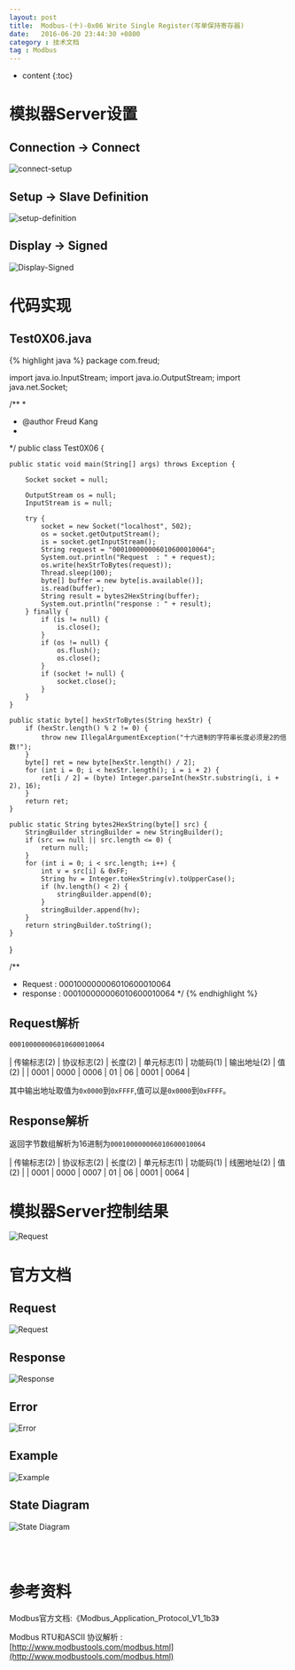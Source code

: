 ```yaml
---
layout: post
title:  Modbus-(十)-0x06 Write Single Register(写单保持寄存器)
date:   2016-06-20 23:44:30 +0800
category : 技术文档
tag : Modbus
---
```


* content
{:toc}



模拟器Server设置
=============================

Connection -> Connect
-----------------------------

![connect-setup](/images/blog/modbus/modbus-05-06-Write-Single-Register/06-modbus-slave-connect-setup.png)

Setup -> Slave Definition
-----------------------------

![setup-definition](/images/blog/modbus/modbus-05-06-Write-Single-Register/07-modbus-slave-setup-definition.png)

Display -> Signed
-----------------------------

![Display-Signed](/images/blog/modbus/modbus-05-06-Write-Single-Register/08-modbus-slave-data-type-setup.png)


代码实现
=============================

Test0X06.java
-----------------------------

{% highlight java %}
package com.freud;

import java.io.InputStream;
import java.io.OutputStream;
import java.net.Socket;

/**
 * 
 * @author Freud Kang
 *
 */
public class Test0X06 {

	public static void main(String[] args) throws Exception {

		Socket socket = null;

		OutputStream os = null;
		InputStream is = null;

		try {
			socket = new Socket("localhost", 502);
			os = socket.getOutputStream();
			is = socket.getInputStream();
			String request = "000100000006010600010064";
			System.out.println("Request  : " + request);
			os.write(hexStrToBytes(request));
			Thread.sleep(100);
			byte[] buffer = new byte[is.available()];
			is.read(buffer);
			String result = bytes2HexString(buffer);
			System.out.println("response : " + result);
		} finally {
			if (is != null) {
				is.close();
			}
			if (os != null) {
				os.flush();
				os.close();
			}
			if (socket != null) {
				socket.close();
			}
		}
	}

	public static byte[] hexStrToBytes(String hexStr) {
		if (hexStr.length() % 2 != 0) {
			throw new IllegalArgumentException("十六进制的字符串长度必须是2的倍数!");
		}
		byte[] ret = new byte[hexStr.length() / 2];
		for (int i = 0; i < hexStr.length(); i = i + 2) {
			ret[i / 2] = (byte) Integer.parseInt(hexStr.substring(i, i + 2), 16);
		}
		return ret;
	}

	public static String bytes2HexString(byte[] src) {
		StringBuilder stringBuilder = new StringBuilder();
		if (src == null || src.length <= 0) {
			return null;
		}
		for (int i = 0; i < src.length; i++) {
			int v = src[i] & 0xFF;
			String hv = Integer.toHexString(v).toUpperCase();
			if (hv.length() < 2) {
				stringBuilder.append(0);
			}
			stringBuilder.append(hv);
		}
		return stringBuilder.toString();
	}
}

/**
 * Request  : 000100000006010600010064
 * response : 000100000006010600010064
 */
{% endhighlight %}

Request解析
-----------------------------

`000100000006010600010064`

| 传输标志(2) | 协议标志(2) | 长度(2) | 单元标志(1) | 功能码(1) | 输出地址(2) | 值(2) |
| 0001        | 0000        | 0006    | 01          | 06        | 0001        | 0064  |


其中输出地址取值为`0x0000`到`0xFFFF`,值可以是`0x0000`到`0xFFFF`。

Response解析
-----------------------------

返回字节数组解析为16进制为`000100000006010600010064`

| 传输标志(2) | 协议标志(2) | 长度(2) | 单元标志(1) | 功能码(1) | 线圈地址(2) | 值(2) |
| 0001        | 0000        | 0007    | 01          | 06        | 0001        | 0064  |


模拟器Server控制结果
=============================

![Request](/images/blog/modbus/modbus-05-06-Write-Single-Register/09-modbus-slave-control-result.png)


官方文档
=============================

Request
-----------------------------

![Request](/images/blog/modbus/modbus-05-06-Write-Single-Register/01_Request.png)

Response
-----------------------------

![Response](/images/blog/modbus/modbus-05-06-Write-Single-Register/02_Response.png)

Error
-----------------------------

![Error](/images/blog/modbus/modbus-05-06-Write-Single-Register/03_Error.png)

Example
-----------------------------

![Example](/images/blog/modbus/modbus-05-06-Write-Single-Register/04_Example.png)

State Diagram
-----------------------------

![State Diagram](/images/blog/modbus/modbus-05-06-Write-Single-Register/05_State_Diagram.png)


<br>
<br>

参考资料
================================

Modbus官方文档:《Modbus_Application_Protocol_V1_1b3》

Modbus RTU和ASCII 协议解析 : [http://www.modbustools.com/modbus.html](http://www.modbustools.com/modbus.html)
